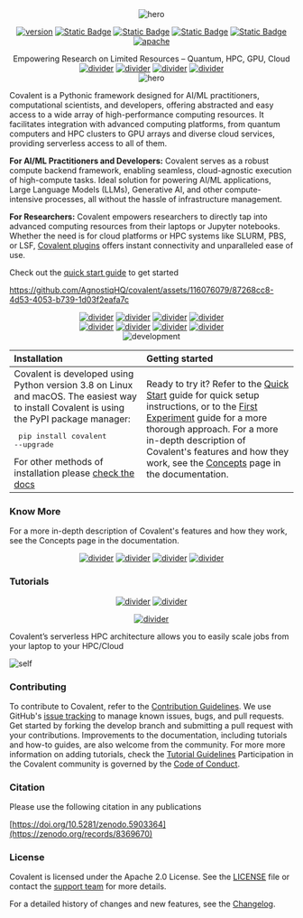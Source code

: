 <div align="center"> 
  <img src="./doc/source/_static/readme_hero.svg" alt="hero" />
 </div>

<div align="center">

[![version](https://img.shields.io/github/v/tag/AgnostiqHQ/covalent?color=%235552FF&include_prereleases&label=version&sort=semver)](https://github.com/AgnostiqHQ/covalent/blob/develop/CHANGELOG.md)
[![Static Badge](https://img.shields.io/badge/python-3.8_%7C_3.9_%7C_3.10-%235552FF)](#)
[![Static Badge](https://img.shields.io/badge/tests-passing-%235552FF?logo=github)](https://github.com/AgnostiqHQ/covalent/actions/workflows/tests.yml)
[![Static Badge](https://img.shields.io/badge/docs-passing-%235552FF)](https://docs.covalent.xyz/docs/)
[![Static Badge](https://img.shields.io/badge/codecov-88%25-%235552FF?logo=codecov)](https://codecov.io/gh/AgnostiqHQ/covalent)
[![apache](https://img.shields.io/badge/License-Apache_License_2.0-blue?color=%235552FF)](https://www.apache.org/licenses/LICENSE-2.0)</div>

<div align="center">Empowering Research on Limited Resources – Quantum, HPC, GPU, Cloud</div>

 <div align="center"> 
<a href="https://docs.covalent.xyz/docs/get-started/install"><img src="./doc/source/_static/getting_started.svg" alt="divider"></a> 
<a href="https://docs.covalent.xyz/docs/"><img src="./doc/source/_static/documentation.svg" alt="divider"></a> 
<a href="https://docs.covalent.xyz/docs/user-documentation/tutorials/"><img src="./doc/source/_static/examples.svg" alt="divider"></a> 
<a href="https://covalentworkflows.slack.com/join/shared_invite/zt-1ew7f2rfk-dKSXVQmRniu5mQW4Z_eQuw#/shared-invite/email"><img src="./doc/source/_static/slack.svg" alt="divider"></a>
</div>

 <div align="center">
  <img src="./doc/source/_static/executor.gif"  alt="hero" />
 </div>

Covalent is a Pythonic framework designed for AI/ML practitioners, computational scientists, and developers, offering abstracted and easy access to a wide array of high-performance computing resources. It facilitates integration with advanced computing platforms, from quantum computers and HPC clusters to GPU arrays and diverse cloud services, providing serverless access to all of them.

**For AI/ML Practitioners and Developers:** Covalent serves as a robust compute backend framework, enabling seamless, cloud-agnostic execution of high-compute tasks. Ideal solution for powering AI/ML applications, Large Language Models (LLMs), Generative AI, and other compute-intensive processes, all without the hassle of infrastructure management.

**For Researchers:** Covalent empowers researchers to directly tap into advanced computing resources from their laptops or Jupyter notebooks. Whether the need is for cloud platforms or HPC systems like SLURM, PBS, or LSF, [Covalent plugins](https://docs.covalent.xyz/docs/plugin) offers instant connectivity and unparalleled ease of use.

Check out the [quick start guide](https://docs.covalent.xyz/docs/get-started/quick-start/) to get started

https://github.com/AgnostiqHQ/covalent/assets/116076079/87268cc8-4d53-4053-b739-1d03f2eafa7c


  <div align="center"> 
<a href="https://docs.covalent.xyz/docs/user-documentation/api-reference/executors/aws-plugins/"><img src="./doc/source/_static/aws_light.svg" alt="divider"></a> 
<a href="https://docs.covalent.xyz/docs/user-documentation/api-reference/executors/azurebatch/"><img src="./doc/source/_static/azure_light.svg" alt="divider"></a> 
<a href="https://docs.covalent.xyz/docs/user-documentation/api-reference/executors/gcp/"><img src="./doc/source/_static/google_light.svg" alt="divider"></a> 
<a href="https://docs.covalent.xyz/docs/user-documentation/api-reference/executors/ibmq/"><img src="./doc/source/_static/ibmq_light.svg" alt="divider"></a>
</div>
<div align="center"><a href="https://docs.covalent.xyz/docs/user-documentation/api-reference/executors/slurm/"><img src="./doc/source/_static/slurm_light.svg" alt="divider"></a> 
<a href="https://docs.covalent.xyz/docs/user-documentation/api-reference/executors/dask/"><img src="./doc/source/_static/dask_light.svg" alt="divider"></a> 
<a href="https://docs.covalent.xyz/docs"><img src="./doc/source/_static/kubernetes_light.svg" alt="divider"></a> 
<a href="https://docs.covalent.xyz/docs/plugin"><img src="./doc/source/_static/many_more_light.svg" alt="divider"></a></div>

  <div align="center">
  <img src="./doc/source/_static/development.svg"  alt="development"></img>
 </div>

<!-- <div >
  <img src="./installation.svg"  alt="Click to see the source">
</div> -->

| **Installation**                                                                                                                                                                       | **Getting started**                                                                                                                                                                                                                                                                                                                                                                                                                                                                                                                                                                                                            |
| :------------------------------------------------------------------------------------------------------------------------------------------------------------------------------------- | :----------------------------------------------------------------------------------------------------------------------------------------------------------------------------------------------------------------------------------------------------------------------------------------------------------------------------------------------------------------------------------------------------------------------------------------------------------------------------------------------------------------------------------------------------------------------------------------------------------------------------- |
| Covalent is developed using Python version 3.8 on Linux and macOS. The easiest way to install Covalent is using the PyPI package manager: <pre lang="bash"> pip install covalent --upgrade</pre> For other methods of installation please [check the docs](https://docs.covalent.xyz/docs/get-started/install/) |Ready to try it? Refer to the [Quick Start](https://docs.covalent.xyz/docs/get-started/quick-start/) guide for quick setup instructions, or to the [First Experiment](https://docs.covalent.xyz/docs/get-started/first-experiment/) guide for a more thorough approach. For a more in-depth description of Covalent's features and how they work, see the [Concepts](https://docs.covalent.xyz/docs/user-documentation/concepts/concepts-index/) page in the documentation. |

<!-- <div><img src="./divider.svg" alt="divider"></div> -->

### Know More

For a more in-depth description of Covalent's features and how they work, see the Concepts page in the documentation.

<div align="center"> 
<a href="https://www.covalent.xyz/what-is-covalent/"><img src="./doc/source/_static/what_is_covalent.svg" alt="divider"></a> 
<a href="https://www.covalent.xyz/navigating-the-modern-hpc-landscape/"><img src="./doc/source/_static/cloud_hpc.svg" alt="divider"></a> 
<a href="https://docs.covalent.xyz/docs/user-documentation/concepts/covalent-basics/"><img src="./doc/source/_static/concepts_of_covalent.svg" alt="divider"></a> 
<a href="https://github.com/AgnostiqHQ/covalent/blob/develop/README.md#how-does-it-work"><img src="./doc/source/_static/covalent_work.svg" alt="divider"></a>
</div>

### Tutorials

<div align="center" mt="1000"> 
<a href="https://docs.covalent.xyz/docs/user-documentation/tutorials/mnist/"><img src="./doc/source/_static/mnist_tutorial.svg" alt="divider"></a> 
<a href="https://docs.covalent.xyz/docs/user-documentation/tutorials/quantumchemistry/"><img src="./doc/source/_static/quantum_tutorial.svg" alt="divider"></a>

<a href="https://docs.covalent.xyz/docs/user-documentation/tutorials/generativeai/"><img src="./doc/source/_static/ai_tutorial.svg" alt="divider"></a> </div>

<div >

Covalent’s serverless HPC architecture allows you to easily scale jobs from your laptop to your HPC/Cloud

![self ](./doc/source/_static/self.svg)

</div>

### Contributing

 <!-- <div><img src="./contributing_heading.svg" alt="divider"></div> -->

To contribute to Covalent, refer to the [Contribution Guidelines](https://github.com/AgnostiqHQ/covalent/blob/master/CONTRIBUTING.md). We use GitHub's [issue tracking](https://github.com/AgnostiqHQ/covalent/issues) to manage known issues, bugs, and pull requests. Get started by forking the develop branch and submitting a pull request with your contributions. Improvements to the documentation, including tutorials and how-to guides, are also welcome from the community. For more more information on adding tutorials, check the [Tutorial Guidelines](https://github.com/AgnostiqHQ/covalent/blob/master/doc/TUTORIAL_GUIDELINES.md) Participation in the Covalent community is governed by the [Code of Conduct](https://github.com/AgnostiqHQ/covalent/blob/master/CODE_OF_CONDUCT.md).

### Citation

Please use the following citation in any publications

[https://doi.org/10.5281/zenodo.5903364](https://zenodo.org/records/8369670)

### License

Covalent is licensed under the Apache 2.0 License. See the [LICENSE](https://github.com/AgnostiqHQ/covalent/blob/master/LICENSE) file or contact the [support team](mailto:support@aqnostic.ai) for more details.

For a detailed history of changes and new features, see the [Changelog](https://github.com/AgnostiqHQ/covalent/blob/master/CHANGELOG.md).
